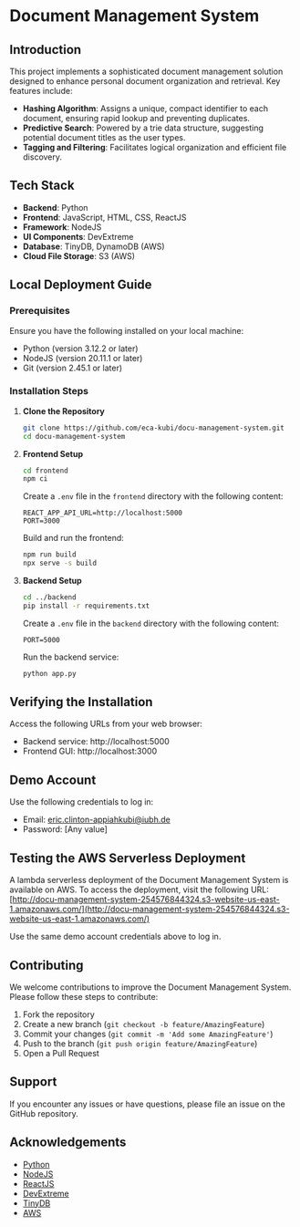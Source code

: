 # Document Management System

## Introduction

This project implements a sophisticated document management solution designed to enhance personal document organization and retrieval. Key features include:

- **Hashing Algorithm**: Assigns a unique, compact identifier to each document, ensuring rapid lookup and preventing duplicates.
- **Predictive Search**: Powered by a trie data structure, suggesting potential document titles as the user types.
- **Tagging and Filtering**: Facilitates logical organization and efficient file discovery.

## Tech Stack

- **Backend**: Python
- **Frontend**: JavaScript, HTML, CSS, ReactJS
- **Framework**: NodeJS
- **UI Components**: DevExtreme
- **Database**: TinyDB, DynamoDB (AWS)
- **Cloud File Storage**: S3 (AWS)

## Local Deployment Guide

### Prerequisites

Ensure you have the following installed on your local machine:

- Python (version 3.12.2 or later)
- NodeJS (version 20.11.1 or later)
- Git (version 2.45.1 or later)

### Installation Steps

1. **Clone the Repository**

   ```bash
   git clone https://github.com/eca-kubi/docu-management-system.git
   cd docu-management-system
   ```

2. **Frontend Setup**

   ```bash
   cd frontend
   npm ci
   ```

   Create a `.env` file in the `frontend` directory with the following content:

   ```
   REACT_APP_API_URL=http://localhost:5000
   PORT=3000
   ```

   Build and run the frontend:

   ```bash
   npm run build
   npx serve -s build
   ```

3. **Backend Setup**

   ```bash
   cd ../backend
   pip install -r requirements.txt
   ```

   Create a `.env` file in the `backend` directory with the following content:

   ```
   PORT=5000
   ```

   Run the backend service:

   ```bash
   python app.py
   ```

## Verifying the Installation

Access the following URLs from your web browser:

- Backend service: http://localhost:5000
- Frontend GUI: http://localhost:3000

## Demo Account

Use the following credentials to log in:

- Email: eric.clinton-appiahkubi@iubh.de
- Password: [Any value]

## Testing the AWS Serverless Deployment

A lambda serverless deployment of the Document Management System is available on AWS. To access the deployment, visit the following URL:
[http://docu-management-system-254576844324.s3-website-us-east-1.amazonaws.com/](http://docu-management-system-254576844324.s3-website-us-east-1.amazonaws.com/)

Use the same demo account credentials above to log in.

## Contributing

We welcome contributions to improve the Document Management System. Please follow these steps to contribute:

1. Fork the repository
2. Create a new branch (`git checkout -b feature/AmazingFeature`)
3. Commit your changes (`git commit -m 'Add some AmazingFeature'`)
4. Push to the branch (`git push origin feature/AmazingFeature`)
5. Open a Pull Request

## Support

If you encounter any issues or have questions, please file an issue on the GitHub repository.

## Acknowledgements

- [Python](https://www.python.org/)
- [NodeJS](https://nodejs.org/)
- [ReactJS](https://reactjs.org/)
- [DevExtreme](https://js.devexpress.com/)
- [TinyDB](https://tinydb.readthedocs.io/)
- [AWS](https://aws.amazon.com/)
